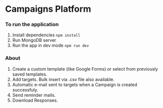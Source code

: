 # Campaigns Platform
### To run the application
1. Install dependencies
```npm install```
2. Run MongoDB server
3. Run the app in dev mode
```npm run dev```

### About
1. Create a custom template (like Google Forms) or select from previously saved templates.
2. Add targets. Bulk insert via .csv file also available.
3. Automatic e-mail sent to targets when a Campaign is created successfuly.
4. Send reminder mails.
5. Download Responses.
